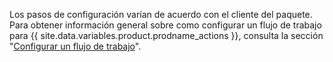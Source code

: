 Los pasos de configuración varían de acuerdo con el cliente del paquete. Para obtener información general sobre como configurar un flujo de trabajo para {{ site.data.variables.product.prodname_actions }}, consulta la sección "[Configurar un flujo de trabajo](/github/automating-your-workflow-with-github-actions/configuring-a-workflow)".

